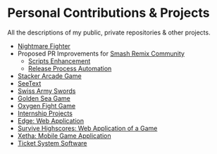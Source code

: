 # Personal Contributions & Projects
All the descriptions of my public, private repositories & other projects.
- [Nightmare Fighter](https://github.com/DPigeon/My-Portfolio/blob/master/Nightmare-Fighter.md)
- Proposed PR Improvements for [Smash Remix Community](https://github.com/JSsixtyfour/smashremix)
   - [Scripts Enhancement](https://github.com/DPigeon/smashremix/pull/1)
   - [Release Process Automation](https://github.com/DPigeon/smashremix/pull/2)
- [Stacker Arcade Game](https://github.com/DPigeon/My-Portfolio/blob/master/Stacker.md)
- [SeeText](https://github.com/DPigeon/My-Portfolio/blob/master/SeeText.md)
- [Swiss Army Swords](https://github.com/DPigeon/My-Portfolio/blob/master/Swiss-Army-Swords.md)
- [Golden Sea Game](https://github.com/DPigeon/My-Portfolio/blob/master/Golden-Sea-Game.md)
- [Oxygen Fight Game](https://github.com/DPigeon/My-Portfolio/blob/master/Oxygen-Fight-Game.md)
- [Internship Projects](https://github.com/DPigeon/My-Portfolio/blob/master/Nuance%20Internship%20Projects.md)
- [Edge: Web Application](https://github.com/DPigeon/My-Portfolio/blob/master/Edge-Web-Application.md)
- [Survive Highscores: Web Application of a Game](https://github.com/DPigeon/My-Portfolio/blob/master/Survive-Game-Highscores-Application.md)
- [Xetha: Mobile Game Application](https://github.com/DPigeon/My-Portfolio/blob/master/Xetha-Game-Mobile-Application.md)
- [Ticket System Software](https://github.com/DPigeon/My-Portfolio/blob/master/Ticket-System-Software.md)
